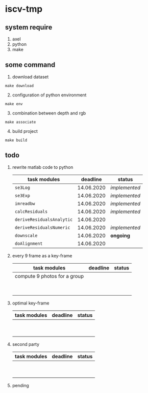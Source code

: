 # iscv-tmp

## system require

1. axel
2. python
3. make

## some command

1. download dataset

```shell
make download
```

2. configuration of python environment 

```shell
make env
```

3. combination between depth and rgb

```shell
make associate
```

4. build project

```shell
make build
```

## todo

1. rewrite matlab code to python

    | task modules              | deadline   | status        |
    | ------------------------- | ---------- | ------------- |
    | `se3Log`                  | 14.06.2020 | *implemented* |
    | `se3Exp`                  | 14.06.2020 | *implemented* |
    | `imreadbw`                | 14.06.2020 | *implemented* |
    | `calcResiduals`           | 14.06.2020 | *implemented* |
    | `deriveResidualsAnalytic` | 14.06.2020 |               |
    | `deriveResidualsNumeric`  | 14.06.2020 | *implemented* |
    | `downscale`               | 14.06.2020 | **ongoing**   |
    | `doAlignment`             | 14.06.2020 |               |

2. every 9 frame as a key-frame

    | task modules                 | deadline | status |
    | ---------------------------- | -------- | ------ |
    | compute 9 photos for a group |          |        |
    |                              |          |        |
    |                              |          |        |
    |                              |          |        |
    |                              |          |        |
    |                              |          |        |
    |                              |          |        |
    |                              |          |        |
    |                              |          |        |


3. optimal key-frame
   
    | task modules | deadline | status |
    | ------------ | -------- | ------ |
    |              |          |        |
    |              |          |        |
    |              |          |        |
    |              |          |        |
    |              |          |        |
    |              |          |        |
    |              |          |        |
    |              |          |        |
    |              |          |        |

4. second party
   
    | task modules | deadline | status |
    | ------------ | -------- | ------ |
    |              |          |        |
    |              |          |        |
    |              |          |        |
    |              |          |        |
    |              |          |        |
    |              |          |        |
    |              |          |        |
    |              |          |        |
    |              |          |        |


5. pending